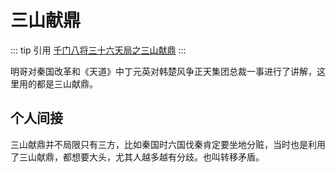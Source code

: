 # 三山献鼎

::: tip 引用
[千门八将三十六天局之三山献鼎](https://zhuanlan.zhihu.com/p/633497798)
:::

明哥对秦国改革和《天道》中丁元英对韩楚风争正天集团总裁一事进行了讲解，这里用的都是三山献鼎。

## 个人间接

三山献鼎并不局限只有三方，比如秦国时六国伐秦肯定要坐地分赃，当时也是利用了三山献鼎，都想要大头，尤其人越多越有分歧。也叫转移矛盾。
